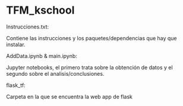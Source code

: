 # TFM_kschool

Instrucciones.txt:

Contiene las instrucciones y los paquetes/dependencias que hay que instalar.

AddData.ipynb & main.ipynb:

Jupyter notebooks, el primero trata sobre la obtención de datos y el segundo sobre el analisis/conclusiones.

flask_tf:

Carpeta en la que se encuentra la web app de flask
